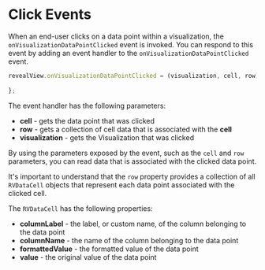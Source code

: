 # Click Events

When an end-user clicks on a data point within a visualization, the `onVisualizationDataPointClicked` event is invoked. You can respond to this event by adding an event handler to the `onVisualizationDataPointClicked` event.

```js
revealView.onVisualizationDataPointClicked = (visualization, cell, row) => {
    
};
```

The event handler has the following parameters:
- **cell** - gets the data point that was clicked
- **row** - gets a collection of cell data that is associated with the **cell**
- **visualization** - gets the Visualization that was clicked

By using the parameters exposed by the event, such as the `cell` and `row` parameters, you can read data that is associated with the clicked data point.

It's important to understand that the `row` property provides a collection of all `RVDataCell` objects that represent each data point associated with the clicked cell.

The `RVDataCell` has the following properties:
- **columnLabel** - the label, or custom name, of the column belonging to the data point
- **columnName** - the name of the column belonging to the data point
- **formattedValue** - the formatted value of the data point
- **value** - the original value of the data point